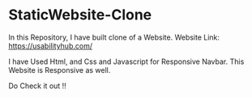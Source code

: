 # StaticWebsite-Clone
In this Repository, I have built clone of a Website.
Website Link: https://usabilityhub.com/

I have Used Html, and Css and Javascript for Responsive Navbar.
This Website is Responsive as well.

Do Check it out !!
